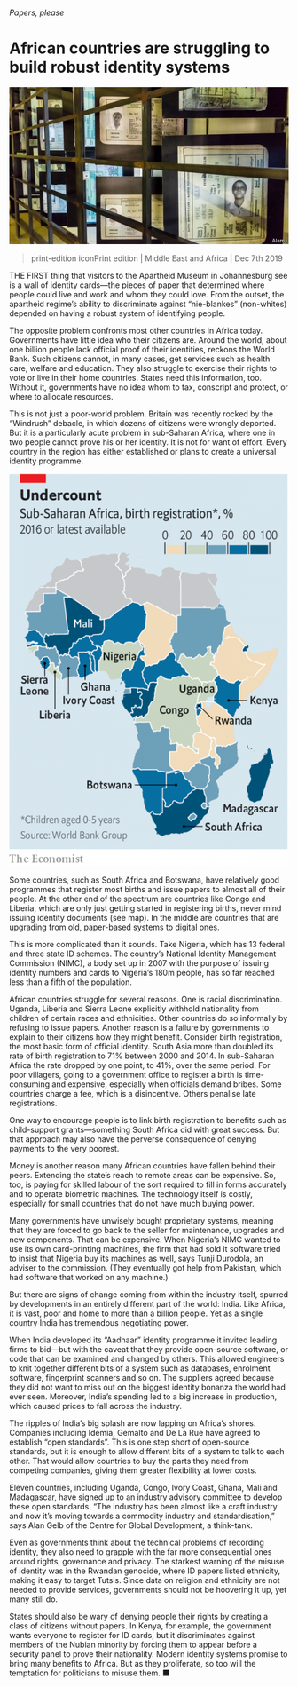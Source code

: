 ###### Papers, please

# African countries are struggling to build robust identity systems 

![image](images/20191207_map503.jpg) 

> print-edition iconPrint edition | Middle East and Africa | Dec 7th 2019 

THE FIRST thing that visitors to the Apartheid Museum in Johannesburg see is a wall of identity cards—the pieces of paper that determined where people could live and work and whom they could love. From the outset, the apartheid regime’s ability to discriminate against “nie-blankes” (non-whites) depended on having a robust system of identifying people. 

The opposite problem confronts most other countries in Africa today. Governments have little idea who their citizens are. Around the world, about one billion people lack official proof of their identities, reckons the World Bank. Such citizens cannot, in many cases, get services such as health care, welfare and education. They also struggle to exercise their rights to vote or live in their home countries. States need this information, too. Without it, governments have no idea whom to tax, conscript and protect, or where to allocate resources. 

This is not just a poor-world problem. Britain was recently rocked by the “Windrush” debacle, in which dozens of citizens were wrongly deported. But it is a particularly acute problem in sub-Saharan Africa, where one in two people cannot prove his or her identity. It is not for want of effort. Every country in the region has either established or plans to create a universal identity programme. 

![image](images/20191207_MAM952.png) 

Some countries, such as South Africa and Botswana, have relatively good programmes that register most births and issue papers to almost all of their people. At the other end of the spectrum are countries like Congo and Liberia, which are only just getting started in registering births, never mind issuing identity documents (see map). In the middle are countries that are upgrading from old, paper-based systems to digital ones. 

This is more complicated than it sounds. Take Nigeria, which has 13 federal and three state ID schemes. The country’s National Identity Management Commission (NIMC), a body set up in 2007 with the purpose of issuing identity numbers and cards to Nigeria’s 180m people, has so far reached less than a fifth of the population. 

African countries struggle for several reasons. One is racial discrimination. Uganda, Liberia and Sierra Leone explicitly withhold nationality from children of certain races and ethnicities. Other countries do so informally by refusing to issue papers. Another reason is a failure by governments to explain to their citizens how they might benefit. Consider birth registration, the most basic form of official identity. South Asia more than doubled its rate of birth registration to 71% between 2000 and 2014. In sub-Saharan Africa the rate dropped by one point, to 41%, over the same period. For poor villagers, going to a government office to register a birth is time-consuming and expensive, especially when officials demand bribes. Some countries charge a fee, which is a disincentive. Others penalise late registrations. 

One way to encourage people is to link birth registration to benefits such as child-support grants—something South Africa did with great success. But that approach may also have the perverse consequence of denying payments to the very poorest. 

Money is another reason many African countries have fallen behind their peers. Extending the state’s reach to remote areas can be expensive. So, too, is paying for skilled labour of the sort required to fill in forms accurately and to operate biometric machines. The technology itself is costly, especially for small countries that do not have much buying power. 

Many governments have unwisely bought proprietary systems, meaning that they are forced to go back to the seller for maintenance, upgrades and new components. That can be expensive. When Nigeria’s NIMC wanted to use its own card-printing machines, the firm that had sold it software tried to insist that Nigeria buy its machines as well, says Tunji Durodola, an adviser to the commission. (They eventually got help from Pakistan, which had software that worked on any machine.) 

But there are signs of change coming from within the industry itself, spurred by developments in an entirely different part of the world: India. Like Africa, it is vast, poor and home to more than a billion people. Yet as a single country India has tremendous negotiating power. 

When India developed its “Aadhaar” identity programme it invited leading firms to bid—but with the caveat that they provide open-source software, or code that can be examined and changed by others. This allowed engineers to knit together different bits of a system such as databases, enrolment software, fingerprint scanners and so on. The suppliers agreed because they did not want to miss out on the biggest identity bonanza the world had ever seen. Moreover, India’s spending led to a big increase in production, which caused prices to fall across the industry. 

The ripples of India’s big splash are now lapping on Africa’s shores. Companies including Idemia, Gemalto and De La Rue have agreed to establish “open standards”. This is one step short of open-source standards, but it is enough to allow different bits of a system to talk to each other. That would allow countries to buy the parts they need from competing companies, giving them greater flexibility at lower costs. 

Eleven countries, including Uganda, Congo, Ivory Coast, Ghana, Mali and Madagascar, have signed up to an industry advisory committee to develop these open standards. “The industry has been almost like a craft industry and now it’s moving towards a commodity industry and standardisation,” says Alan Gelb of the Centre for Global Development, a think-tank. 

Even as governments think about the technical problems of recording identity, they also need to grapple with the far more consequential ones around rights, governance and privacy. The starkest warning of the misuse of identity was in the Rwandan genocide, where ID papers listed ethnicity, making it easy to target Tutsis. Since data on religion and ethnicity are not needed to provide services, governments should not be hoovering it up, yet many still do. 

States should also be wary of denying people their rights by creating a class of citizens without papers. In Kenya, for example, the government wants everyone to register for ID cards, but it discriminates against members of the Nubian minority by forcing them to appear before a security panel to prove their nationality. Modern identity systems promise to bring many benefits to Africa. But as they proliferate, so too will the temptation for politicians to misuse them. ■ 


